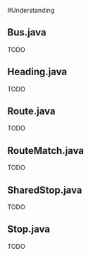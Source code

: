 #Understanding

## Bus.java
TODO

## Heading.java
TODO

## Route.java
TODO

## RouteMatch.java
TODO

## SharedStop.java
TODO

## Stop.java
TODO